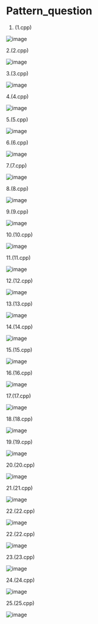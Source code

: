 # Pattern_question
1. (1.cpp)

![image](https://github.com/Muskan-Thakur/Pattern_question/assets/106293646/6d817470-df57-45c2-85bf-9c3f2ec122c0)

2.(2.cpp)

![image](https://github.com/Muskan-Thakur/Pattern_question/assets/106293646/7d092634-e8c5-4089-b3fa-b8245bfc2072)

3.(3.cpp)

![image](https://github.com/Muskan-Thakur/Pattern_question/assets/106293646/b04776b6-d1c4-43ff-9a8d-7fdbe95b4494)

4.(4.cpp)

![image](https://github.com/Muskan-Thakur/Pattern_question/assets/106293646/0d81b7f8-d158-4ba4-b924-22556b27cd7c)

5.(5.cpp)

![image](https://github.com/Muskan-Thakur/Pattern_question/assets/106293646/5aae81ae-60bf-4496-9039-3e2cd25e79f0)

6.(6.cpp)

![image](https://github.com/Muskan-Thakur/Pattern_question/assets/106293646/bda8b5f3-e690-43eb-a490-b5b6d944a3e1)

7.(7.cpp)

![image](https://github.com/Muskan-Thakur/Pattern_question/assets/106293646/26918625-41d4-40aa-bd99-a0f10580a068)

8.(8.cpp)

![image](https://github.com/Muskan-Thakur/Pattern_question/assets/106293646/86cacad6-fc95-44d2-8146-474adaa4249c)

9.(9.cpp)

![image](https://github.com/Muskan-Thakur/Pattern_question/assets/106293646/cd2c4a0e-f554-4bcf-b7ea-afeaa7ab768e)

10.(10.cpp)

![image](https://github.com/Muskan-Thakur/Pattern_question/assets/106293646/4cfd8b6b-d419-4bbe-b1ef-30d6c4d34e3a)

11.(11.cpp)

![image](https://github.com/Muskan-Thakur/Pattern_question/assets/106293646/e16d00f1-b529-40cd-afb1-9d14f24da720)

12.(12.cpp)

![image](https://github.com/Muskan-Thakur/Pattern_question/assets/106293646/5b80b6b5-abb0-4554-8e0a-9524302656b3)

13.(13.cpp)

![image](https://github.com/Muskan-Thakur/Pattern_question/assets/106293646/8967b8fa-61f0-4510-b412-854880630696)

14.(14.cpp)

![image](https://github.com/Muskan-Thakur/Pattern_question/assets/106293646/f8f0b8d8-1420-4286-948f-4d7f438f24ec)

15.(15.cpp)

![image](https://github.com/Muskan-Thakur/Pattern_question/assets/106293646/ba3286d8-f312-45bc-ad01-4ae820b518c8)


16.(16.cpp)

![image](https://github.com/Muskan-Thakur/Pattern_question/assets/106293646/7fb7e0d3-54a2-4285-9087-cdeda72b5271)

17.(17.cpp)

![image](https://github.com/Muskan-Thakur/Pattern_question/assets/106293646/13ae77e3-da76-4f68-9fcb-8b84f9e0754a)

18.(18.cpp)

![image](https://github.com/Muskan-Thakur/Pattern_question/assets/106293646/1b966b2b-13d0-48f3-ad53-5d0e08f42377)

19.(19.cpp)

![image](https://github.com/Muskan-Thakur/Pattern_question/assets/106293646/fd6593e0-dc36-435e-ba2b-70581731bc7b)

20.(20.cpp)

![image](https://github.com/Muskan-Thakur/Pattern_question/assets/106293646/3ead90ac-e3fc-4707-bc7c-e57491ec26f1)

21.(21.cpp)

![image](https://github.com/Muskan-Thakur/Pattern_question/assets/106293646/00205d13-7840-418b-a8a2-969b69d0e964)

22.(22.cpp)

![image](https://github.com/Muskan-Thakur/Pattern_question/assets/106293646/a52e6647-f79f-415e-a188-db92128bcbf4)

22.(22.cpp)

![image](https://github.com/Muskan-Thakur/Pattern_question/assets/106293646/c1236c83-9383-4a34-be9d-ae91b412957a)

23.(23.cpp)

![image](https://github.com/Muskan-Thakur/Pattern_question/assets/106293646/8003f944-2337-4c57-95be-508fe8a2915d)

24.(24.cpp)

![image](https://github.com/Muskan-Thakur/Pattern_question/assets/106293646/0c0de6d7-bea4-4cfa-8fb4-5907213383ef)

25.(25.cpp)

![image](https://github.com/Muskan-Thakur/Pattern_question/assets/106293646/c58f88ba-1b06-4dcb-9130-98568989c95f)






